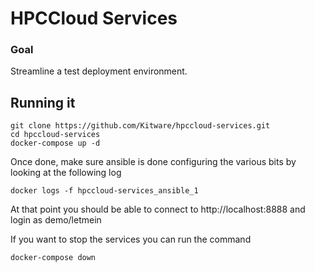 # HPCCloud Services

### Goal

Streamline a test deployment environment.

## Running it

```
git clone https://github.com/Kitware/hpccloud-services.git
cd hpccloud-services
docker-compose up -d
```

Once done, make sure ansible is done configuring the various bits by looking at the following log

```
docker logs -f hpccloud-services_ansible_1
```

At that point you should be able to connect to http://localhost:8888 and login as demo/letmein

If you want to stop the services you can run the command

```
docker-compose down
```


